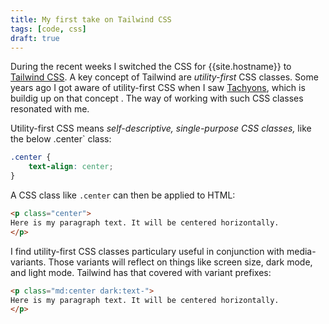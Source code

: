 ```yaml
---
title: My first take on Tailwind CSS
tags: [code, css]
draft: true
---
```

During the recent weeks I switched the CSS for {{site.hostname}} to [Tailwind CSS](https://tailwindcss.com). A key concept of Tailwind are *utility-first* CSS classes. Some years ago I got aware of utility-first CSS when I saw [Tachyons](http://tachyons.io), which is buildig up on that concept . The way of working with such CSS classes resonated with me. 

Utility-first CSS means *self-descriptive, single-purpose CSS classes,* like the below .center` class:

```css
.center {
	text-align: center;
}
```

A CSS class like `.center` can then be applied to HTML: 

```html
<p class="center">
Here is my paragraph text. It will be centered horizontally.
</p>
``` 

I find utility-first CSS classes particulary useful in conjunction with media-variants. Those variants will reflect on things like screen size, dark mode, and light mode. Tailwind has that covered with variant prefixes:

```html
<p class="md:center dark:text-">
Here is my paragraph text. It will be centered horizontally.
</p>
```